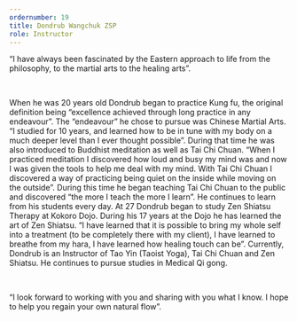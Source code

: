 ```yaml
---
ordernumber: 19
title: Dondrub Wangchuk ZSP
role: Instructor
---
```

“I have always been fascinated by the Eastern approach to life from the philosophy, to the martial arts to the healing arts”.

​

When he was 20 years old Dondrub began to practice Kung fu, the original definition being “excellence achieved through long practice in any endeavour”. The “endeavour” he chose to pursue was Chinese Martial Arts. “I studied for 10 years, and learned how to be in tune with my body on a much deeper level than I ever thought possible”. During that time he was also introduced to Buddhist meditation as well as Tai Chi Chuan. “When I practiced meditation I discovered how loud and busy my mind was and now I was given the tools to help me deal with my mind. With Tai Chi Chuan I discovered a way of practicing being quiet on the inside while moving on the outside”. During this time he began teaching Tai Chi Chuan to the public and discovered “the more I teach the more I learn”. He continues to learn from his students every day. At 27 Dondrub began to study Zen Shiatsu Therapy at Kokoro Dojo. During his 17 years at the Dojo he has learned the art of Zen Shiatsu. “I have learned that it is possible to bring my whole self into a treatment (to be completely there with my client), I have learned to breathe from my hara, I have learned how healing touch can be”. Currently, Dondrub is an Instructor of Tao Yin (Taoist Yoga), Tai Chi Chuan and Zen Shiatsu. He continues to pursue studies in Medical Qi gong.

​

“I look forward to working with you and sharing with you what I know. I hope to help you regain your own natural flow”.